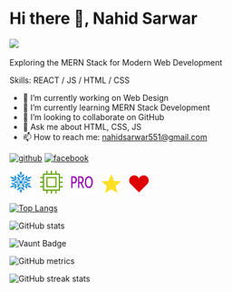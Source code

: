 # Hi there 👋, Nahid Sarwar
![](https://github.com/Nahidsarwar96)

Exploring the MERN Stack for Modern Web Development

Skills:  REACT / JS / HTML / CSS

- 🔭 I’m currently working on Web Design 
- 🌱 I’m currently learning MERN Stack Development 
- 👯 I’m looking to collaborate on GitHub 
- 💬 Ask me about HTML, CSS, JS 
- 📫 How to reach me: nahidsarwar551@gmail.com 


[<img src='https://cdn.jsdelivr.net/npm/simple-icons@3.0.1/icons/github.svg' alt='github' height='40'>](https://github.com/Nahidsarwar96)  [<img src='https://cdn.jsdelivr.net/npm/simple-icons@3.0.1/icons/facebook.svg' alt='facebook' height='40'>](https://www.facebook.com/Nahid )  

<a href='https://archiveprogram.github.com/'><img src='https://raw.githubusercontent.com/acervenky/animated-github-badges/master/assets/acbadge.gif' width='40' height='40'></a> <a href='https://docs.github.com/en/developers'><img src='https://raw.githubusercontent.com/acervenky/animated-github-badges/master/assets/devbadge.gif' width='40' height='40'></a> <a href='https://github.com/pricing'><img src='https://raw.githubusercontent.com/acervenky/animated-github-badges/master/assets/pro.gif' width='40' height='40'></a> <a href='https://stars.github.com/'><img src='https://raw.githubusercontent.com/acervenky/animated-github-badges/master/assets/starbadge.gif' width='35' height='35'></a> <a href='https://docs.github.com/en/github/supporting-the-open-source-community-with-github-sponsors'><img src='https://raw.githubusercontent.com/acervenky/animated-github-badges/master/assets/sponsorbadge.gif' width='35' height='35'></a> 

[![Top Langs](https://github-readme-stats.vercel.app/api/top-langs/?username=Nahidsarwar96)](https://github.com/anuraghazra/github-readme-stats)

![GitHub stats](https://github-readme-stats.vercel.app/api?username=Nahidsarwar96&show_icons=true&count_private=true)  

![Vaunt Badge](https://api.vaunt.dev/v1/github/entities/Nahidsarwar96/contributions?format=svg&private=true)  

![GitHub metrics](https://metrics.lecoq.io/Nahidsarwar96)  

![GitHub streak stats](https://streak-stats.demolab.com/?user=Nahidsarwar96)  


